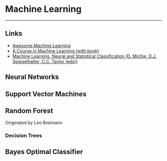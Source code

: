 Machine Learning
================


---

Links
-----

- [Awesome Machine Learning](https://github.com/josephmisiti/awesome-machine-learning)
- [A Course in Machine Learning (with book)](http://ciml.info/)
- [Machine Learning, Neural and Statistical Classification (D. Michie, D.J. Spiegelhalter, C.C. Taylor (eds))](http://www1.maths.leeds.ac.uk/~charles/statlog/)







Neural Networks
---------------


Support Vector Machines
-----------------------


Random Forest
-------------

Originated by Leo Breimann


### Decision Trees



Bayes Optimal Classifier
------------------------


